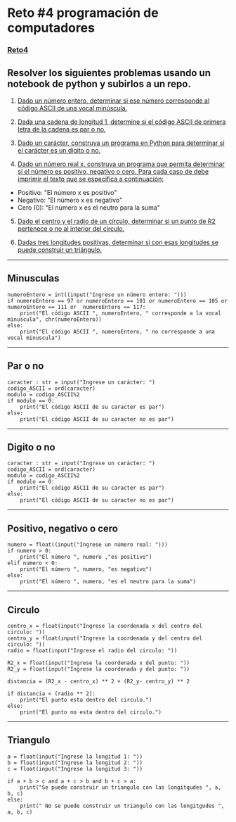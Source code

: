 # Reto #4 programación de computadores

### [Reto4](https://github.com/JulianGustin/Reto_4/blob/main/Reto_4.ipynb)

## Resolver los siguientes problemas usando un notebook de python y subirlos a un repo.

1. [Dado un número entero, determinar si ese número corresponde al código ASCII de una vocal minúscula.](#minusculas)

2. [Dada una cadena de longitud 1, determine si el código ASCII de primera letra de la cadena es par o no.](#par-o-no)

3. [Dado un carácter, construya un programa en Python para determinar si el carácter es un dígito o no.](#digito-o-no)

4. [Dado un número real x, construya un programa que permita determinar si el número es positivo, negativo o cero. Para cada caso de debe imprimir el texto que se especifica a continuación:](#positivo-negativo-o-cero)

- Positivo: "El número x es positivo"
- Negativo: "El número x es negativo"
- Cero (0): "El número x es el neutro para la suma"

5. [Dado el centro y el radio de un círculo, determinar si un punto de R2 pertenece o no al interior del círculo.](#circulo)

6. [Dadas tres longitudes positivas, determinar si con esas longitudes se puede construir un triángulo.](#triangulo)



***

## Minusculas  

```{python}
numeroEntero = int((input("Ingrese un número entero: ")))
if numeroEntero == 97 or numeroEntero == 101 or numeroEntero == 105 or numeroEntero == 111 or  numeroEntero == 117: 
    print("El código ASCII ", numeroEntero, " corresponde a la vocal minuscula", chr(numeroEntero))
else: 
    print("El código ASCII ", numeroEntero, " no corresponde a una vocal minuscula")

```
***
## Par o no 

```{python}
caracter : str = input("Ingrese un carácter: ")
codigo_ASCII = ord(caracter)
modulo = codigo_ASCII%2 
if modulo == 0: 
    print("El código ASCII de su caracter es par")
else: 
    print("El código ASCII de su caracter no es par")
```
***

## Digito o no 

```{python}
caracter : str = input("Ingrese un carácter: ")
codigo_ASCII = ord(caracter)
modulo = codigo_ASCII%2 
if modulo == 0: 
    print("El código ASCII de su caracter es par")
else: 
    print("El código ASCII de su caracter no es par")
```
***
## Positivo, negativo o cero
```{python}
numero = float((input("Ingrese un número real: ")))
if numero > 0: 
    print("El número ", numero ,"es positivo")
elif numero < 0: 
    print("El número ", numero, "es negativo")
else: 
    print("El número ", numero, "es el neutro para la suma")
```
***
## Circulo

```{python}
centro_x = float(input("Ingrese la coordenada x del centro del circulo: "))
centro_y = float(input("Ingrese la coordenada y del centro del circulo: "))
radio = float(input("Ingrese el radio del circulo: "))

R2_x = float(input("Ingrese la coordenada x del punto: "))
R2_y = float(input("Ingrese la coordenada y del punto: "))

distancia = (R2_x - centro_x) ** 2 + (R2_y- centro_y) ** 2

if distancia < (radio ** 2):
    print("El punto esta dentro del circulo.")
else:
    print("El punto no esta dentro del circulo.")
```
***
## Triangulo
```{python}
a = float(input("Ingrese la longitud 1: "))
b = float(input("Ingrese la longitud 2: "))
c = float(input("Ingrese la longitud 3: "))

if a + b > c and a + c > b and b + c > a: 
    print("Se puede construir un triangulo con las longitgudes ", a, b, c)
else: 
    print(" No se puede construir un triangulo con las longitgudes ", a, b, c)
```
